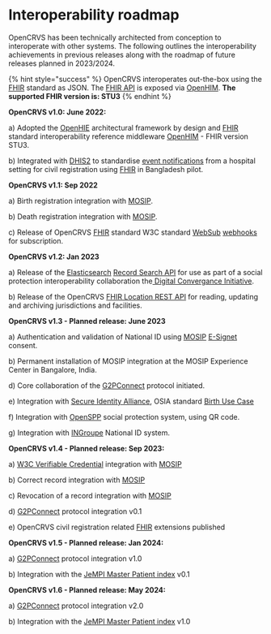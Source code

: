 # Interoperability roadmap

OpenCRVS has been technically architected from conception to interoperate with other systems.  The following outlines the interoperability achievements in previous releases along with the roadmap of future releases planned in 2023/2024.



{% hint style="success" %}
OpenCRVS interoperates out-the-box using the [FHIR](https://www.hl7.org/fhir/overview.html) standard as JSON.  The [FHIR API](https://www.hl7.org/fhir/http.html) is exposed via [OpenHIM](http://openhim.org/). **The supported FHIR version is: STU3**
{% endhint %}



**OpenCRVS v1.0: June 2022:**

a) Adopted the [OpenHIE](https://guides.ohie.org/arch-spec/) architectural framework by design and [FHIR](https://www.hl7.org/fhir/overview.html) standard interoperability reference middleware [OpenHIM](http://openhim.org/) - FHIR version STU3.

b) Integrated with [DHIS2](https://dhis2.org/) to standardise [event notifications](../technology/interoperability/event-notification-clients.md) from a hospital setting for civil registration using [FHIR](https://www.hl7.org/fhir/overview.html) in Bangladesh pilot.



**OpenCRVS v1.1: Sep 2022**

a) Birth registration integration with [MOSIP](https://mosip.io/).

b) Death registration integration with [MOSIP](https://mosip.io/).

c) Release of OpenCRVS [FHIR](https://www.hl7.org/fhir/overview.html) standard W3C standard [WebSub](https://www.w3.org/TR/websub/) [webhooks](../technology/interoperability/webhooks.md) for subscription.



**OpenCRVS v1.2: Jan 2023**

a) Release of the [Elasticsearch](https://www.elastic.co/) [Record Search API](../technology/interoperability/record-search-clients.md) for use as part of a social protection interoperability collaboration  the[ Digital Convergance Initiative](https://spdci.org/).

b) Release of the OpenCRVS [FHIR Location REST API](../technology/interoperability/location-api.md) for reading, updating and archiving jurisdictions and facilities.



**OpenCRVS v1.3 - Planned release: June 2023**

a) Authentication and validation of National ID using [MOSIP](https://mosip.io/) [E-Signet](https://docs.esignet.io/) consent.

b) Permanent installation of MOSIP integration at the MOSIP Experience Center in Bangalore, India.&#x20;

d) Core collaboration of the [G2PConnect](https://g2pconnect.global/) protocol initiated.

e) Integration with [Secure Identity Alliance](https://secureidentityalliance.org/), OSIA standard [Birth Use Case](https://osia.readthedocs.io/en/v4.1/02%20-%20functional.html#birth-use-case)

f) Integration with [OpenSPP](https://openspp.org/) social protection system, using QR code.

g) Integration with [INGroupe](https://ingroupe.com/) National ID system.



**OpenCRVS v1.4 - Planned release: Sep 2023:**

a) [W3C Verifiable Credential](https://www.w3.org/TR/vc-data-model/) integration with [MOSIP](https://mosip.io/)

b) Correct record integration with [MOSIP](https://mosip.io/)

c) Revocation of a record integration with [MOSIP](https://mosip.io/)

d) [G2PConnect](https://g2pconnect.global/) protocol integration v0.1

e) OpenCRVS civil registration related [FHIR](https://www.hl7.org/fhir/extensibility.html) extensions published



**OpenCRVS v1.5 - Planned release: Jan 2024:**

a) [G2PConnect](https://g2pconnect.global/) protocol integration v1.0

b) Integration with the [JeMPI Master Patient index](https://github.com/jembi/JeMPI) v0.1



**OpenCRVS v1.6 - Planned release: May 2024:**

a) [G2PConnect](https://g2pconnect.global/) protocol integration v2.0

b) Integration with the [JeMPI Master Patient index](https://github.com/jembi/JeMPI) v1.0

